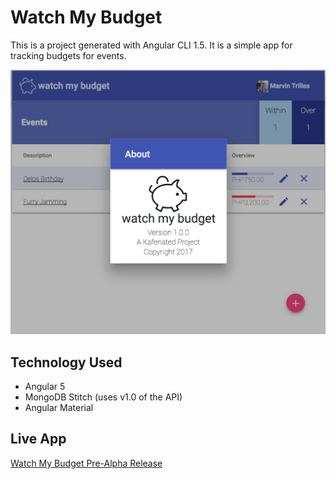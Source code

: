 # Watch My Budget

This is a project generated with Angular CLI 1.5. It is a simple app for tracking budgets for events.

![](doc/screenshot.png?raw=true)

## Technology Used

- Angular 5
- MongoDB Stitch (uses v1.0 of the API)
- Angular Material

## Live App
[Watch My Budget Pre-Alpha Release](https://watchmybudget.netlify.com/)

